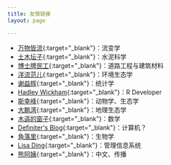 ```yaml
---
title: 友情链接
layout: page

---
```



- [万物皆流](http://www.andrewsun.net/panta_rhei/){:target="_blank"}：流变学
- [土木坛子](https://tumutanzi.com/){:target="_blank"}：水泥科学
- [博士牌民工](http://www.yue366.com/){:target="_blank"}：道路工程与建筑材料
- [洋流范儿](http://yangliufr.com/){:target="_blank"}：环境生态学
- [谢益辉](http://yihui.name/){:target="_blank"}：统计学
- [Hadley Wickham](http://hadley.nz/){:target="_blank"}：R Developer
- [斯幸峰](http://sixf.org/){:target="_blank"}：动物学、生态学
- [大鹏湾](http://dapengde.com/){:target="_blank"}：地理生态学
- [木遥的窗子](http://blog.farmostwood.net/){:target="_blank"}：数学
- [Definiter's Blog](http://definiter.net/){:target="_blank"}：计算机？
- [角落里](http://yonghui.me/){:target="_blank"}：生物学
- [Lisa Ding](http://dinglisa.com/){:target="_blank"}：管理信息系统
- [熊阿姨](http://www.auntbear.com/){:target="_blank"}：中文、传播
